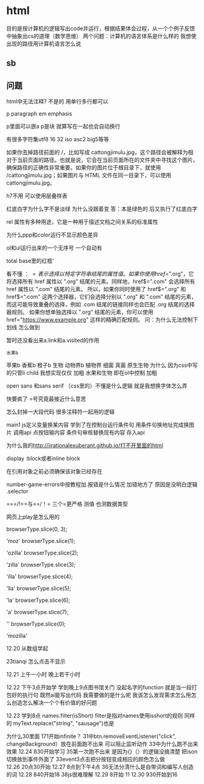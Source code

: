 # html

目的是按计算机的逻辑写出code并运行，根据结果体会过程，从一个个例子反馈中抽象出cs的道理（数学思维）
两个问题：计算机的语言体系是什么样的    我想使出现的路径用计算机语言怎么说

## sb

## 问题

html中无法注释?  不是的   用<!-- -->单行多行都可以

<!-- strong里面从very开始字体都变黑了的原因是后面的</strong>没用/  或者只嵌入一个<strong> -->
<!-- <i>italy斜体<b>bold<u>underline -->
p paragraph  em  emphasis

p里面可以嵌a    p是块 就算写在一起也会自动换行

<!-- <a>中title用来悬停提示  为什么title不加‘’ 也不影响悬停? -->

有很多字符集utf8 16 32 iso asc2 big5等等

如果你去掉路径前面的 /，比如写成 cattongjimulu.jpg，这个路径会被解释为相对于当前页面的路径。也就是说，它会在当前页面所在的文件夹中寻找这个图片。
确保路径的正确性非常重要。如果你的图片位于根目录下，就使用 /cattongjimulu.jpg；如果图片与 HTML 文件在同一目录下，可以使用 cattongjimulu.jpg。

h7不用 可以使用层叠样表

红底白字为什么字不是淡绿 为什么没跟着变   答：本是绿色的 后又执行了红底白字

rel 属性有多种用途，它是一种用于描述文档之间关系的标准属性

为什么ppp和color运行不显示颜色差异

ol和ul运行出来的一个无序号 一个自动有

total base里的红框’

看不懂 ： $= 表示选择以特定字符串结尾的属性值。如果你使用 href$=".org"，它将选择所有 href 属性以 ".org" 结尾的元素。同样地，href$=".com" 会选择所有 href 属性以 ".com" 结尾的元素。
所以，如果你同时使用了 href$=".org" 和 href$=".com" 这两个选择器，它们会选择分别以 ".org" 和 ".com" 结尾的元素，而这可能导致重叠的选择，例如 .com 结尾的链接同样也会匹配 .org 结尾的选择器规则。
如果你想单独选择以 ".org" 结尾的元素，你可以使用 href="<https://www.example.org>" 这样的精确匹配规则。
问：为什么无法控制下划线 怎么做到

暂时还没看出来a.link和a.visited的作用

    水果b
苹果b
香蕉b
橙子b
   生物
动物界b
植物界
细菌
真菌
原生生物   为什么 因为css中写的只管li child
我想实现仅仅 加粗 水果和生物  即在ol中控制 加粗

open sans 和sans serif （css里的）不懂是什么逻辑  就是我想换字体怎么弄

快要疯了 =号究竟最接近什么意思

怎么封掉一大段代码 很多注释符一起用的逻辑

main1 js定义变量换某内容  学到了在控制台运行条件句  用条件句换地址完成换图片 调用api 点按钮输内容 条件句审核替换现有内容 存入api

 为什么我的<http://iirationalexuberant.github.io/打不开里面的html>

 display :block或者inline block

 在引用对象之前必须确保该对象已经存在

 number-game-errors中按教程加.报错是什么情况  加错地方了 原因是没明白逻辑 .selector

 ===/!==与==/！=   三个=更严格 测值 也测数据类型

网页上play是怎么用的

browserType.slice(0, 3);

'moz'
browserType.slice(1);

'ozilla'
browserType.slice(2);

'zilla'
browserType.slice(3);

'illa'
browserType.slice(4);

'lla'
browserType.slice(5);

'la'
browserType.slice(6);

'a'
browserType.slice(7);

''
browserType.slice(0);

'mozilla'

12.20 从数组学起
  
  23tianqi 怎么点击不显示

  12.21  上午一小时 晚上若干小时

  12.22 下午3点开始学    学到晚上9点图书馆关门
        没起名字的function  就是当一段打包好的执行句
        既然ai能写出代码  我需要做的是什么呢  我该怎么发现需求怎么用怎么创造怎么解决一个个有价值的好问题

  12.23    学到8点   names.filter(isShort) filter是指对names使用isshort的规则
  同样的 myText.replace("string", "sausage")也是

为什么30里面 171开始infinite？
31中btn.removeEventListener("click", changeBackground）放在前面跑不出来  可以阻止监听动作
33中为什么跑不出来效果
12.24   830开始学习  35第一次跑不出来  是因为{}（）的逻辑没搞清楚 把ison切换放到事件外面了
33event3点击把分按钮变成相应的颜色怎么做  
12.26 20点30开始
12.27  8点到下午4点
       36无法分清什么是自带词和编写人创造的词
12.28  840开始18
    38js很难理解
12.29  8开始 11
12.30   930开始到16
